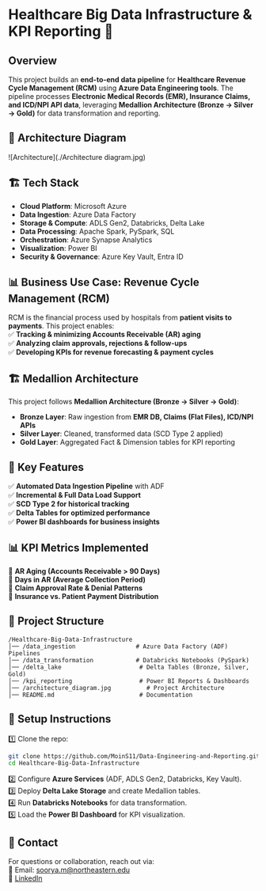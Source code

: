 # Healthcare Big Data Infrastructure & KPI Reporting 🚀  

## Overview  
This project builds an **end-to-end data pipeline** for **Healthcare Revenue Cycle Management (RCM)** using **Azure Data Engineering tools**. The pipeline processes **Electronic Medical Records (EMR), Insurance Claims, and ICD/NPI API data**, leveraging **Medallion Architecture (Bronze → Silver → Gold)** for data transformation and reporting.  

## 🔹 Architecture Diagram  
![Architecture](./Architecture diagram.jpg)

## 🏗️ Tech Stack  
- **Cloud Platform**: Microsoft Azure  
- **Data Ingestion**: Azure Data Factory  
- **Storage & Compute**: ADLS Gen2, Databricks, Delta Lake  
- **Data Processing**: Apache Spark, PySpark, SQL  
- **Orchestration**: Azure Synapse Analytics  
- **Visualization**: Power BI  
- **Security & Governance**: Azure Key Vault, Entra ID  

## 📊 Business Use Case: Revenue Cycle Management (RCM)  
RCM is the financial process used by hospitals from **patient visits to payments**. This project enables:  
✅ **Tracking & minimizing Accounts Receivable (AR) aging**  
✅ **Analyzing claim approvals, rejections & follow-ups**  
✅ **Developing KPIs for revenue forecasting & payment cycles**  

## 🏗️ Medallion Architecture  
This project follows **Medallion Architecture (Bronze → Silver → Gold)**:  
- **Bronze Layer**: Raw ingestion from **EMR DB, Claims (Flat Files), ICD/NPI APIs**  
- **Silver Layer**: Cleaned, transformed data (SCD Type 2 applied)  
- **Gold Layer**: Aggregated Fact & Dimension tables for KPI reporting  

## 📌 Key Features  
✅ **Automated Data Ingestion Pipeline** with ADF  
✅ **Incremental & Full Data Load Support**  
✅ **SCD Type 2 for historical tracking**  
✅ **Delta Tables for optimized performance**  
✅ **Power BI dashboards for business insights**  

## 📊 KPI Metrics Implemented  
🔹 **AR Aging (Accounts Receivable > 90 Days)**  
🔹 **Days in AR (Average Collection Period)**  
🔹 **Claim Approval Rate & Denial Patterns**  
🔹 **Insurance vs. Patient Payment Distribution**  

## 📂 Project Structure  
```
/Healthcare-Big-Data-Infrastructure
│── /data_ingestion                 # Azure Data Factory (ADF) Pipelines  
│── /data_transformation            # Databricks Notebooks (PySpark)  
│── /delta_lake                      # Delta Tables (Bronze, Silver, Gold)  
│── /kpi_reporting                   # Power BI Reports & Dashboards  
│── /architecture_diagram.jpg          # Project Architecture  
│── README.md                        # Documentation  
```

## 🚀 Setup Instructions  
1️⃣ Clone the repo:  
```sh
git clone https://github.com/MoinS11/Data-Engineering-and-Reporting.git
cd Healthcare-Big-Data-Infrastructure
```  
2️⃣ Configure **Azure Services** (ADF, ADLS Gen2, Databricks, Key Vault).  
3️⃣ Deploy **Delta Lake Storage** and create Medallion tables.  
4️⃣ Run **Databricks Notebooks** for data transformation.  
5️⃣ Load the **Power BI Dashboard** for KPI visualization.  

## 📩 Contact  
For questions or collaboration, reach out via:  
📧 Email: soorya.m@northeastern.edu  
🔗 [LinkedIn](https://www.linkedin.com/in/moinsoorya)  
